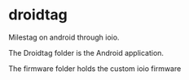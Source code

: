 droidtag
========

Milestag on android through ioio.

The Droidtag folder is the Android application.

The firmware folder holds the custom ioio firmware
